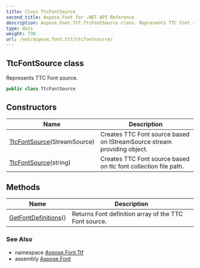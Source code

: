 ```yaml
---
title: Class TtcFontSource
second_title: Aspose.Font for .NET API Reference
description: Aspose.Font.Ttf.TtcFontSource class. Represents TTC Font source
type: docs
weight: 730
url: /net/aspose.font.ttf/ttcfontsource/
---
```

## TtcFontSource class

Represents TTC Font source.

```csharp
public class TtcFontSource
```

## Constructors

| Name | Description |
| --- | --- |
| [TtcFontSource](ttcfontsource/#constructor)(StreamSource) | Creates TTC Font source based on IStreamSource stream providing object. |
| [TtcFontSource](ttcfontsource/#constructor_1)(string) | Creates TTC Font source based on ttc font collection file path. |

## Methods

| Name | Description |
| --- | --- |
| [GetFontDefinitions](../../aspose.font.ttf/ttcfontsource/getfontdefinitions/)() | Returns Font definition array of the TTC Font source. |

### See Also

* namespace [Aspose.Font.Ttf](../../aspose.font.ttf/)
* assembly [Aspose.Font](../../)


